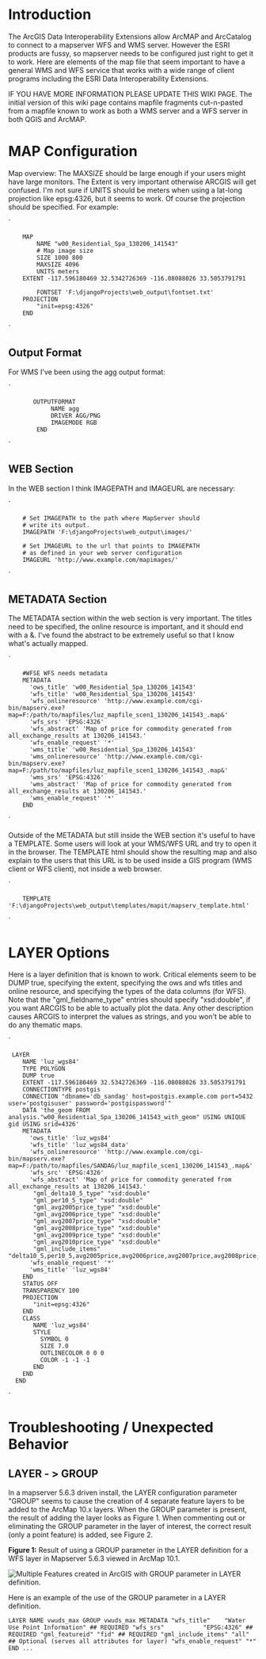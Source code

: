 # Introduction
The ArcGIS Data Interoperability Extensions allow ArcMAP and ArcCatalog to connect to a mapserver WFS and WMS server.  However the ESRI products are fussy, so mapserver needs to be configured just right to get it to work.  Here are elements of the map file that seem important to have a general WMS and WFS service that works with a wide range of client programs including the ESRI Data Interoperability Extensions.

IF YOU HAVE MORE INFORMATION PLEASE UPDATE THIS WIKI PAGE.  The initial version of this wiki page contains mapfile fragments cut-n-pasted from a mapfile known to work as both a WMS server and a WFS server in both QGIS and ArcMAP.

# MAP Configuration
Map overview:  The MAXSIZE should be large enough if your users might have large monitors.  The Extent is very important otherwise ARCGIS will get confused.  I'm not sure if UNITS should be meters when using a lat-long projection like epsg:4326, but it seems to work.  Of course the projection should be specified.  For example:

`

        MAP
            NAME "w00_Residential_Spa_130206_141543"
            # Map image size
            SIZE 1000 800
            MAXSIZE 4096
            UNITS meters
        EXTENT -117.596180469 32.5342726369 -116.08088026 33.5053791791

            FONTSET 'F:\djangoProjects\web_output\fontset.txt'
        PROJECTION
            "init=epsg:4326"
        END
`
## Output Format
For WMS I've been using the agg output format:

`
           
           OUTPUTFORMAT
                NAME agg
                DRIVER AGG/PNG
                IMAGEMODE RGB
            END
`
## WEB Section
In the WEB section I think IMAGEPATH and IMAGEURL are necessary:

`
        
        # Set IMAGEPATH to the path where MapServer should
        # write its output.
        IMAGEPATH 'F:\djangoProjects\web_output\images/'
    
        # Set IMAGEURL to the url that points to IMAGEPATH
        # as defined in your web server configuration
        IMAGEURL 'http://www.example.com/mapimages/'
`
## METADATA Section
The METADATA section within the web section is very important.  The titles need to be specified, the online resource is important, and it should end with a &.  I've found the abstract to be extremely useful so that I know what's actually mapped.  

`

   		#WFSE WFS needs metadata    
        METADATA
          'ows_title' 'w00_Residential_Spa_130206_141543'
          'wfs_title' 'w00_Residential_Spa_130206_141543'
          'wfs_onlineresource' 'http://www.example.com/cgi-bin/mapserv.exe?map=F:/path/to/mapfiles/luz_mapfile_scen1_130206_141543_.map&'
          'wfs_srs' 'EPSG:4326'
          'wfs_abstract' 'Map of price for commodity generated from all_exchange_results at 130206_141543.'
          'wfs_enable_request' '*'
          'wms_title' 'w00_Residential_Spa_130206_141543'
          'wms_onlineresource' 'http://www.example.com/cgi-bin/mapserv.exe?map=F:/path/to/mapfiles/luz_mapfile_scen1_130206_141543_.map&'
          'wms_srs' 'EPSG:4326'
          'wms_abstract' 'Map of price for commodity generated from all_exchange_results at 130206_141543.'
          'wms_enable_request' '*'
        END


`

Outside of the METADATA but still inside the WEB section it's useful to have a TEMPLATE.  Some users will look at your WMS/WFS URL and try to open it in the browser.  The TEMPLATE html should show the resulting map and also explain to the users that this URL is to be used inside a GIS program (WMS client or WFS client), not inside a web browser. 

`

        TEMPLATE 'F:\djangoProjects\web_output\templates/mapit/mapserv_template.html'    

`

# LAYER Options
Here is a layer definition that is known to work.  Critical elements seem to be DUMP true, specifying the extent, specifying the ows and wfs titles and online resource, and specifying the types of the data columns (for WFS).  Note that the "gml_fieldname_type" entries should specify "xsd:double", if you want ARCGIS to be able to actually plot the data.  Any other description causes ARCGIS to interpret the values as strings, and you won't be able to do any thematic maps.

`

     LAYER
        NAME 'luz_wgs84'
        TYPE POLYGON
        DUMP true
        EXTENT -117.596180469 32.5342726369 -116.08088026 33.5053791791
        CONNECTIONTYPE postgis
        CONNECTION "dbname='db_sandag' host=postgis.example.com port=5432 user='postgisuser' password='postgispassword'"
        DATA 'the_geom FROM analysis."w00_Residential_Spa_130206_141543_with_geom" USING UNIQUE gid USING srid=4326'    
        METADATA
          'ows_title' 'luz_wgs84'
          'wfs_title' 'luz_wgs84_data'
          'wfs_onlineresource' 'http://www.example.com/cgi-bin/mapserv.exe?map=F:/path/to/mapfiles/SANDAG/luz_mapfile_scen1_130206_141543_.map&'
          'wfs_src' 'EPSG:4326'
          'wfs_abstract' 'Map of price for commodity generated from all_exchange_results at 130206_141543.'
           "gml_delta10_5_type" "xsd:double"
           "gml_per10_5_type" "xsd:double"
           "gml_avg2005price_type" "xsd:double"
           "gml_avg2006price_type" "xsd:double"
           "gml_avg2007price_type" "xsd:double"
           "gml_avg2008price_type" "xsd:double"
           "gml_avg2009price_type" "xsd:double"
           "gml_avg2010price_type" "xsd:double"
           "gml_include_items" "delta10_5,per10_5,avg2005price,avg2006price,avg2007price,avg2008price,avg2009price,avg2010price"
          'wfs_enable_request' '*'
          'wms_title' 'luz_wgs84'
        END
        STATUS OFF
        TRANSPARENCY 100
        PROJECTION    
           "init=epsg:4326"
        END
        CLASS
           NAME 'luz_wgs84' 
           STYLE
             SYMBOL 0 
             SIZE 7.0 
             OUTLINECOLOR 0 0 0
             COLOR -1 -1 -1
           END
        END
      END

`

# Troubleshooting / Unexpected Behavior
## LAYER - > GROUP
In a mapserver 5.6.3 driven install, the LAYER configuration parameter "GROUP" seems to cause the creation of 4 separate feature layers to be added to the ArcMap 10.x layers.  When the GROUP parameter is present, the result of adding the layer looks as Figure 1.  When commenting out or eliminating the GROUP parameter in the layer of interest, the correct result (only a point feature) is added, see Figure 2.  

**Figure 1:** Result of using a GROUP parameter in the LAYER definition for a WFS layer in Mapserver 5.6.3 viewed in ArcMap 10.1.

![Multiple Features created in ArcGIS with GROUP parameter in LAYER definition.](http://deq2.bse.vt.edu/images/mapserv/wfs_group_param.png)

Here is an example of the use of the GROUP parameter in a LAYER definition.

`
LAYER
   NAME vwuds_max
   GROUP vwuds_max
   METADATA
      "wfs_title"    "Water Use Point Information" ## REQUIRED
      "wfs_srs"           "EPSG:4326" ## REQUIRED
      "gml_featureid" "fid" ## REQUIRED
      "gml_include_items" "all"  ## Optional (serves all attributes for layer)
      "wfs_enable_request" "*"
   END
...
`
